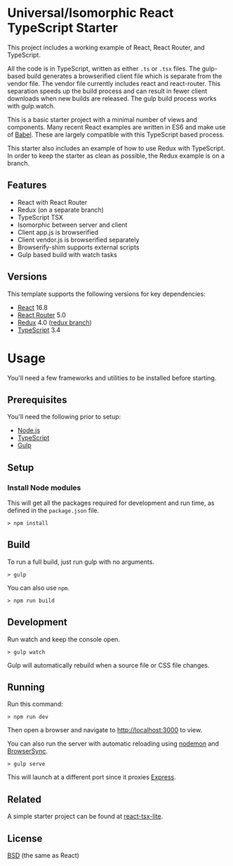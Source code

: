 
# Universal/Isomorphic React TypeScript Starter

This project includes a working example of React, React Router, and TypeScript.

All the code is in TypeScript, written as either `.ts` or `.tsx` files.
The gulp-based build generates a browserified client file which is separate from the vendor file.
The vendor file currently includes react and react-router.
This separation speeds up the build process and can result in fewer client downloads when new builds are released.
The gulp build process works with gulp.watch.

This is a basic starter project with a minimal number of views and components.
Many recent React examples are written in ES6 and make use of [Babel](https://babeljs.io/).
These are largely compatible with this TypeScript based process.

This starter also includes an example of how to use Redux with TypeScript.
In order to keep the starter as clean as possible, the Redux example is on a branch.

## Features

* React with React Router
* Redux (on a separate branch)
* TypeScript TSX
* Isomorphic between server and client
* Client app.js is browserified
* Client vendor.js is browserified separately
* Browserify-shim supports external scripts
* Gulp based build with watch tasks

## Versions

This template supports the following versions for key dependencies:

* [React](https://facebook.github.io/react/) 16.8
* [React Router](https://github.com/rackt/react-router) 5.0
* [Redux](https://github.com/reactjs/redux) 4.0 ([redux branch](https://github.com/toddlucas/react-tsx-starter/tree/redux))
* [TypeScript](http://www.typescriptlang.org/) 3.4

# Usage

You'll need a few frameworks and utilities to be installed before starting.

## Prerequisites

You'll need the following prior to setup:

* [Node.js](https://nodejs.org/)
* [TypeScript](http://www.typescriptlang.org/)
* [Gulp](http://gulpjs.com/)

## Setup

### Install Node modules

This will get all the packages required for development and run time,
as defined in the `package.json` file.

```
> npm install
```

## Build

To run a full build, just run gulp with no arguments.

```
> gulp
```

You can also use `npm`.

```
> npm run build
```

## Development

Run watch and keep the console open.

```
> gulp watch
```

Gulp will automatically rebuild when a source file or CSS file changes.

## Running

Run this command:

```
> npm run dev
```

Then open a browser and navigate to [http://localhost:3000](http://localhost:3000) to view.

You can also run the server with automatic reloading using [nodemon](https://nodemon.io/) and [BrowserSync](https://www.browsersync.io/).

```
> gulp serve
```

This will launch at a different port since it proxies [Express](https://expressjs.com/).

## Related

A simple starter project can be found at [react-tsx-lite](https://github.com/toddlucas/react-tsx-lite).

## License

[BSD](https://github.com/toddlucas/react-tsx-starter/blob/master/LICENSE) (the same as React)
